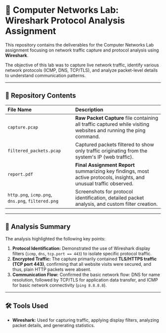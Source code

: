 # 📡 Computer Networks Lab: Wireshark Protocol Analysis Assignment

This repository contains the deliverables for the Computer Networks Lab assignment focusing on network traffic capture and protocol analysis using **Wireshark**.

The objective of this lab was to capture live network traffic, identify various network protocols (ICMP, DNS, TCP/TLS), and analyze packet-level details to understand communication patterns.

---

## 📁 Repository Contents

| File Name | Description |
| :--- | :--- |
| `capture.pcap` | **Raw Packet Capture** file containing all traffic captured while visiting websites and running the ping command.
| `filtered_packets.pcap` | Captured packets filtered to show only traffic originating from the system's IP (web traffic).
| `report.pdf` | **Final Assignment Report** summarizing key findings, most active protocols, insights, and unusual traffic observed.
| `http.png`, `icmp.png`, `dns.png`, `filtered.png` |Screenshots for protocol identification, detailed packet analysis, and custom filter creation.

---

## 🔬 Analysis Summary

The analysis highlighted the following key points:

1.  **Protocol Identification:** Demonstrated the use of Wireshark display filters (`icmp`, `dns`, `tcp.port == 443`) to isolate specific protocol traffic.
2.  **Encrypted Traffic:** The capture primarily contained **TLS/HTTPS traffic (TCP port 443)**, confirming that all website visits were secured, and thus, plain HTTP packets were absent.
3.  **Communication Flow:** Confirmed the basic network flow: DNS for name resolution, followed by TCP/TLS for application data transfer, and ICMP for basic network connectivity (`ping 8.8.8.8`).

---

## 🛠️ Tools Used

* **Wireshark:** Used for capturing traffic, applying display filters, analyzing packet details, and generating statistics.
